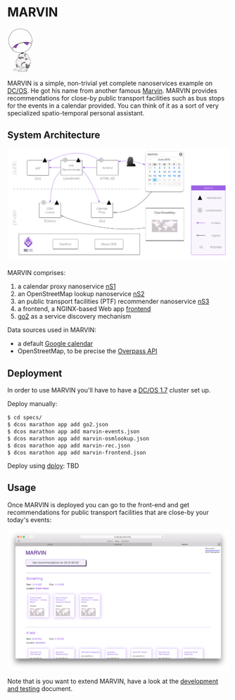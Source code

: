# MARVIN

![MARVIN logo](img/marvin.jpg)

MARVIN is a simple, non-trivial yet complete nanoservices example on [DC/OS](https://dcos.io/). He got his name from another famous [Marvin](http://hitchhikers.wikia.com/wiki/Marvin). MARVIN provides recommendations for close-by public transport 
facilities such as bus stops for the events in a calendar provided. You can think of it as a sort of very specialized 
spatio-temporal personal assistant. 

## System Architecture

![MARVIN system architecture](img/sysarch.png)

MARVIN comprises:

1. a calendar proxy nanoservice [nS1](nS1/)
1. an OpenStreetMap lookup nanoservice [nS2](nS2/)
1. an public transport facilities (PTF) recommender nanoservice [nS3](nS3/)
1. a frontend, a NGINX-based Web app [frontend](frontend/)
1. [go2](https://github.com/mhausenblas/go2) as a service discovery mechanism

Data sources used in MARVIN:

- a default [Google calendar](https://calendar.google.com/calendar/ical/r5sj91351jcgb0gul5h0tvou7o%40group.calendar.google.com/public/basic.ics)
- OpenStreetMap, to be precise the [Overpass API](http://wiki.openstreetmap.org/wiki/Overpass_API/)

## Deployment

In order to use MARVIN you'll have to have a [DC/OS 1.7](https://dcos.io/releases/1.7.0/) cluster set up.

Deploy manually:

    $ cd specs/
    $ dcos marathon app add go2.json
    $ dcos marathon app add marvin-events.json
    $ dcos marathon app add marvin-osmlookup.json
    $ dcos marathon app add marvin-rec.json
    $ dcos marathon app add marvin-frontend.json

Deploy using [dploy](http://dploy.sh): TBD

## Usage

Once MARVIN is deployed you can go to the front-end and get recommendations for public transport facilities that are close-by your today's events:

![MARVIN system architecture](img/frontend.png)

Note that is you want to extend MARVIN, have a look at the [development and testing](dev.md) document.
